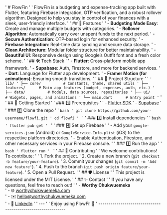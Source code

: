 ' # FlowFin
'
' FlowFin is a budgeting and expense-tracking app built with Flutter, featuring Firebase integration, OTP verification, and a robust rollover algorithm. Designed to help you stay in control of your finances with a sleek, user-friendly interface.
'
' ## 🚀 Features
'
' - **Budgeting Made Easy**: Create and manage multiple budgets with categories.
' - **Rollover Algorithm**: Automatically carry over unspent funds to the next period.
' - **Secure Authentication**: OTP-based login for enhanced security.
' - **Firebase Integration**: Real-time data syncing and secure data storage.
' - **Clean Architecture**: Modular folder structure for better maintainability.
' - **Beautiful UI**: Responsive design using Google’s Outfit font and a fresh color scheme.
'
' ## 🛠️ Tech Stack
'
' - **Flutter**: Cross-platform mobile app framework.
' - **Supabase**: Auth, Firestore, and more for backend services.
' - **Dart**: Language for Flutter app development.
' - **Framer Motion (for animations)**: Ensuring smooth transitions.
'
' ## 📂 Project Structure
'
' ```
' lib/
' ├── core/          # Constants, theme, shared utils
' ├── features/      # Main app features (budget, expenses, auth, etc.)
' ├── data/          # Models, data sources, repositories
' ├── ui/            # Widgets, pages, and animations
' └── main.dart      # Entry point
' ```
'
' ## 📝 Getting Started
'
' ### 1️⃣ Prerequisites
'
' - [Flutter SDK](https://flutter.dev/docs/get-started/install)
' - [Supabase](https://supabase.com/docs/cli)
'
' ### 2️⃣ Clone the repo
'
' ```bash
' git clone https://github.com/your-username/flowfi.git
' cd flowfi
' ```
'
' ### 3️⃣ Install dependencies
'
' ```bash
' flutter pub get
' ```
'
' ### 4️⃣ Set up Firebase
'
' - Add your `google-services.json` (Android) or `GoogleService-Info.plist` (iOS) to the respective platform directories.
' - Enable Authentication, Firestore, and other necessary services in your Firebase console.
'
' ### 5️⃣ Run the app
'
' ```bash
' flutter run
' ```
'
' ## 🤝 Contributing
'
' We welcome contributions! To contribute:
'
' 1. Fork the project.
' 2. Create a new branch (`git checkout -b feature/your-feature`).
' 3. Commit your changes (`git commit -m 'Add new feature'`).
' 4. Push to the branch (`git push origin feature/your-feature`).
' 5. Open a Pull Request.
'
' ## 🛡️ License
'
' This project is licensed under the MIT License.
'
' ## ✨ Contact
'
' If you have any questions, feel free to reach out!
'
' - **Worthy Chukwuemeka**  
' - 🌐 [worthychukwuemeka.com](https://worthychukwuemeka.com)  
' - ✉️ hello@worthychukwuemeka.com  
' - 🔗 [LinkedIn](https://www.linkedin.com/in/worthy-chukwuemeka-2b43a1327)
'
' ---
'
' Enjoy using FlowFi! 🎉
' -------------------------------------------------------------
